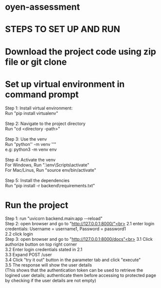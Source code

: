 # oyen-assessment

# STEPS TO SET UP AND RUN

# Download the project code using zip file or git clone

# Set up virtual environment in command prompt
Step 1: Install virtual environment:<br>
Run "pip install virtualenv"<br>
<br>
Step 2: Navigate to the project directory<br>
Run "cd <directory -path>"<br>
<br>
Step 3: Use the venv<br>
Run "python'<version>' -m venv '<virtual-environment-name>'"<br>
e.g:  python3 -m venv env<br>
<br>
Step 4: Activate the venv<br>
For Windows, Run ".\env\Scripts\activate"<br>
For Mac/Linus, Run "source env/bin/activate"<br>
<br>
Step 5: Install the dependencies<br>
Run "pip install -r backend\requirements.txt"<br>

# Run the project
Step 1: run "uvicorn backend.main:app --reload"<br>
Step 2: open browser and go to "http://127.0.0.1:8000/"<br>
2.1 enter login credentials: Username = username1, Password = password1<br>
2.2 click login<br>
Step 3: open browser and go to "http://127.0.0.1:8000/docs"<br>
3.1 Click authorize button on top right corner<br>
3.2 Enter login credentials stated in 2.1<br>
3.3 Expand POST /user<br>
3.4 Click "try it out" button in the parameter tab and click "execute"<br>
3.5 The response will show the user details <br>
(This shows that the authentication token can be used to retrieve the logined user details; authenticate them before accessing to protected page by checking if the user details are not empty)<br>




